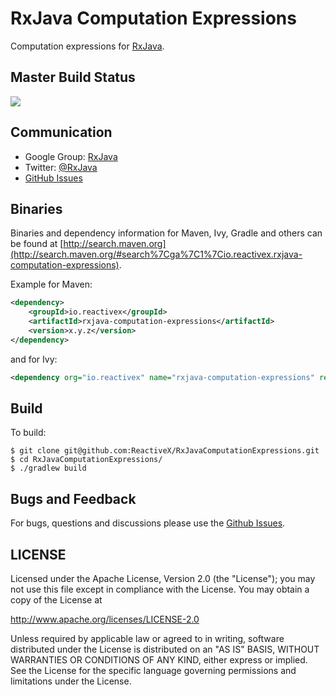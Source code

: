 # RxJava Computation Expressions

Computation expressions for [RxJava](https://github.com/ReactiveX/RxJava).

## Master Build Status

<a href='https://travis-ci.org/ReactiveX/RxJavaComputationExpressions/builds'><img src='https://travis-ci.org/ReactiveX/RxJavaComputationExpressions.svg?branch=2.x'></a>

## Communication

- Google Group: [RxJava](http://groups.google.com/d/forum/rxjava)
- Twitter: [@RxJava](http://twitter.com/RxJava)
- [GitHub Issues](https://github.com/ReactiveX/RxJavaComputationExpressions/issues)


## Binaries

Binaries and dependency information for Maven, Ivy, Gradle and others can be found at [http://search.maven.org](http://search.maven.org/#search%7Cga%7C1%7Cio.reactivex.rxjava-computation-expressions).

Example for Maven:

```xml
<dependency>
    <groupId>io.reactivex</groupId>
    <artifactId>rxjava-computation-expressions</artifactId>
    <version>x.y.z</version>
</dependency>
```
and for Ivy:

```xml
<dependency org="io.reactivex" name="rxjava-computation-expressions" rev="x.y.z" />
```

## Build

To build:

```
$ git clone git@github.com:ReactiveX/RxJavaComputationExpressions.git
$ cd RxJavaComputationExpressions/
$ ./gradlew build
```

## Bugs and Feedback

For bugs, questions and discussions please use the [Github Issues](https://github.com/ReactiveX/RxJavaComputationExpressions/issues).

 
## LICENSE

Licensed under the Apache License, Version 2.0 (the "License");
you may not use this file except in compliance with the License.
You may obtain a copy of the License at

<http://www.apache.org/licenses/LICENSE-2.0>

Unless required by applicable law or agreed to in writing, software
distributed under the License is distributed on an "AS IS" BASIS,
WITHOUT WARRANTIES OR CONDITIONS OF ANY KIND, either express or implied.
See the License for the specific language governing permissions and
limitations under the License.
